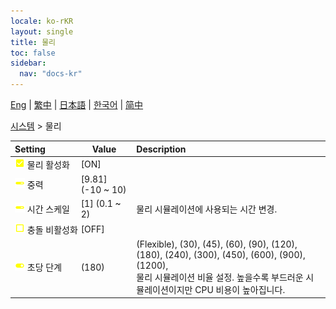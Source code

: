 ```yaml
---
locale: ko-rKR
layout: single
title: 물리
toc: false
sidebar:
  nav: "docs-kr"
---
```

[Eng](/dancexr/menu/2025.4/system/physics) | [繁中](/tw/dancexr/menu/2025.4/system/physics) | [日本語](/jp/dancexr/menu/2025.4/system/physics) | [한국어](/kr/dancexr/menu/2025.4/system/physics) | [简中](/zh/dancexr/menu/2025.4/system/physics)

[시스템](../menu#시스템) > 물리



| Setting | Value | Description |
| :--- | --- | :--- |
|<nobr>![check_on icon](/images/icon/ic_check_on.png) 물리 활성화</nobr>| [ON] | 
|<nobr>![slider icon](/images/icon/ic_slider.png) 중력</nobr>| [9.81] (-10 ~ 10) | 
|<nobr>![slider icon](/images/icon/ic_slider.png) 시간 스케일</nobr>| [1] (0.1 ~ 2) | 물리 시뮬레이션에 사용되는 시간 변경.
|<nobr>![check_off icon](/images/icon/ic_check_off.png) 충돌 비활성화</nobr>| [OFF] | 
|<nobr>![toggle_on icon](/images/icon/ic_toggle_on.png) 초당 단계</nobr>| (180) | (Flexible), (30), (45), (60), (90), (120), (180), (240), (300), (450), (600), (900), (1200), <br/>물리 시뮬레이션 비율 설정. 높을수록 부드러운 시뮬레이션이지만 CPU 비용이 높아집니다.
